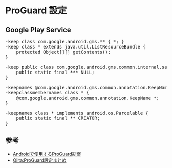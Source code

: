 # ProGuard 設定

## Google Play Service
<pre>
-keep class com.google.android.gms.** { *; }
-keep class * extends java.util.ListResourceBundle {
    protected Object[][] getContents();
}
 
-keep public class com.google.android.gms.common.internal.safeparcel.SafeParcelable {
    public static final *** NULL;
}
 
-keepnames @com.google.android.gms.common.annotation.KeepName class *
-keepclassmembernames class * {
    @com.google.android.gms.common.annotation.KeepName *;
}
 
-keepnames class * implements android.os.Parcelable {
    public static final ** CREATOR;
}
</pre>

## 参考
* [Androidで使用するProGuard勘案](http://outofmem.tumblr.com/post/91032541014/androidandroid%E3%81%A7%E4%BD%BF%E7%94%A8%E3%81%99%E3%82%8Bproguard%E5%8B%98%E6%A1%88)
* [Qiita:ProGuard設定まとめ](http://qiita.com/tsuyosh/items/9dd3c6b9dc11b5f640be)
